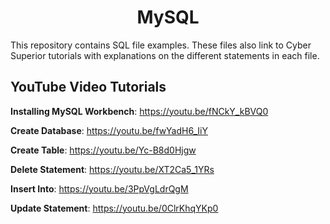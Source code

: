 <h1 align="center">MySQL</h1>

This repository contains SQL file examples.  These files also link to Cyber Superior tutorials with explanations on the different statements in each file.

## YouTube Video Tutorials

**Installing MySQL Workbench**: https://youtu.be/fNCkY_kBVQ0

**Create Database**: https://youtu.be/fwYadH6_IiY

**Create Table**: https://youtu.be/Yc-B8d0Hjgw

**Delete Statement**: https://youtu.be/XT2Ca5_1YRs

**Insert Into**: https://youtu.be/3PpVgLdrQgM

**Update Statement**: https://youtu.be/0ClrKhqYKp0 
